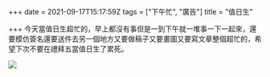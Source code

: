 +++
date = 2021-09-17T15:17:59Z
tags = ["下午忙", "廣告"]
title = "值日生"

+++
今天當值日生超忙的，早上都沒有事但是一到下午就一堆事一下一起來，還要模仿簽名還要送件去另一個地方又要做稿子又要畫圖又要寫文章整個超忙的，希望下次不要在禮拜五當值日生了累死。

![](https://images.pexels.com/photos/8278882/pexels-photo-8278882.jpeg?auto=compress&cs=tinysrgb&dpr=3&h=750&w=1260)